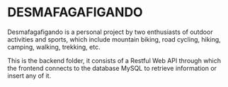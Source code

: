 # DESMAFAGAFIGANDO

Desmafagafigando is a personal project by two enthusiasts of outdoor activities and sports, which include mountain biking, road cycling, hiking, camping, walking, trekking, etc.

This is the backend folder, it consists of a Restful Web API through which the frontend connects to the database MySQL to retrieve information or insert any of it.
